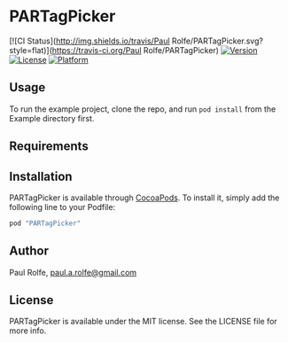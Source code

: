 # PARTagPicker

[![CI Status](http://img.shields.io/travis/Paul Rolfe/PARTagPicker.svg?style=flat)](https://travis-ci.org/Paul Rolfe/PARTagPicker)
[![Version](https://img.shields.io/cocoapods/v/PARTagPicker.svg?style=flat)](http://cocoapods.org/pods/PARTagPicker)
[![License](https://img.shields.io/cocoapods/l/PARTagPicker.svg?style=flat)](http://cocoapods.org/pods/PARTagPicker)
[![Platform](https://img.shields.io/cocoapods/p/PARTagPicker.svg?style=flat)](http://cocoapods.org/pods/PARTagPicker)

## Usage

To run the example project, clone the repo, and run `pod install` from the Example directory first.

## Requirements

## Installation

PARTagPicker is available through [CocoaPods](http://cocoapods.org). To install
it, simply add the following line to your Podfile:

```ruby
pod "PARTagPicker"
```

## Author

Paul Rolfe, paul.a.rolfe@gmail.com

## License

PARTagPicker is available under the MIT license. See the LICENSE file for more info.
